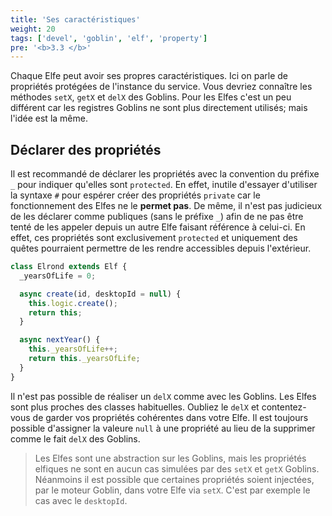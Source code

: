 ```yaml
---
title: 'Ses caractéristiques'
weight: 20
tags: ['devel', 'goblin', 'elf', 'property']
pre: '<b>3.3 </b>'
---
```


Chaque Elfe peut avoir ses propres caractéristiques. Ici on parle de propriétés
protégées de l'instance du service. Vous devriez connaître les méthodes `setX`,
`getX` et `delX` des Goblins. Pour les Elfes c'est un peu différent car les
registres Goblins ne sont plus directement utilisés; mais l'idée est la même.

## Déclarer des propriétés

Il est recommandé de déclarer les propriétés avec la convention du préfixe `_`
pour indiquer qu'elles sont `protected`. En effet, inutile d'essayer d'utiliser
la syntaxe `#` pour espérer créer des propriétés `private` car le fonctionnement
des Elfes ne le **permet pas**. De même, il n'est pas judicieux de les déclarer
comme publiques (sans le préfixe `_`) afin de ne pas être tenté de les appeler
depuis un autre Elfe faisant référence à celui-ci. En effet, ces propriétés sont
exclusivement `protected` et uniquement des quêtes pourraient permettre de les
rendre accessibles depuis l'extérieur.

```js
class Elrond extends Elf {
  _yearsOfLife = 0;

  async create(id, desktopId = null) {
    this.logic.create();
    return this;
  }

  async nextYear() {
    this._yearsOfLife++;
    return this._yearsOfLife;
  }
}
```

Il n'est pas possible de réaliser un `delX` comme avec les Goblins. Les Elfes
sont plus proches des classes habituelles. Oubliez le `delX` et contentez-vous
de garder vos propriétés cohérentes dans votre Elfe. Il est toujours possible
d'assigner la valeure `null` à une propriété au lieu de la supprimer comme le
fait `delX` des Goblins.

> Les Elfes sont une abstraction sur les Goblins, mais les propriétés elfiques
> ne sont en aucun cas simulées par des `setX` et `getX` Goblins. Néanmoins il
> est possible que certaines propriétés soient injectées, par le moteur Goblin,
> dans votre Elfe via `setX`. C'est par exemple le cas avec le `desktopId`.

